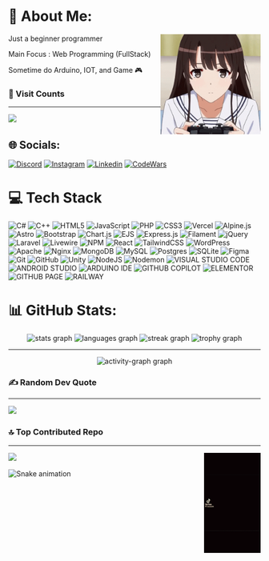 
# 💫 About Me:

<img align="right" height="200" src="./img/Katou Megumi Cute GIF - Katou Megumi Cute Anime - Discover & Share GIFs.gif"  />

Just a beginner programmer

Main Focus : Web Programming (FullStack)

Sometime do Arduino, IOT, and Game 🎮

### 👀 Visit Counts

---

<div align="left">
  <img src="https://profile-counter.glitch.me/Fazdagam628/count.svg?"  />
</div>


## 🌐 Socials:

[![Discord](https://img.shields.io/badge/Discord-5865F2?style=for-the-badge&logo=discord&logoColor=white)](https://discord.gg/https://discordapp.com/users/fazdagam628) [![Instagram](https://img.shields.io/badge/Instagram-E4405F?style=for-the-badge&logo=instagram&logoColor=white)](https://instagram.com/fauzan.dani.963) [![Linkedin](https://img.shields.io/badge/LinkedIn-0077B5?style=for-the-badge&logo=linkedin&logoColor=white)](fauzan-mas-ud-ramadhani-0bb105317) [![CodeWars](https://img.shields.io/badge/Codewars-B1361E?style=for-the-badge&logo=Codewars&logoColor=white)](https://www.codewars.com/users/Fazdagam628)
# 💻 Tech Stack

![C#](https://img.shields.io/badge/c%23-%23239120.svg?style=for-the-badge&logo=csharp&logoColor=white) ![C++](https://img.shields.io/badge/c++-%2300599C.svg?style=for-the-badge&logo=c%2B%2B&logoColor=white) ![HTML5](https://img.shields.io/badge/html5-%23E34F26.svg?style=for-the-badge&logo=html5&logoColor=white) ![JavaScript](https://img.shields.io/badge/javascript-%23323330.svg?style=for-the-badge&logo=javascript&logoColor=%23F7DF1E) ![PHP](https://img.shields.io/badge/php-%23777BB4.svg?style=for-the-badge&logo=php&logoColor=white) ![CSS3](https://img.shields.io/badge/css3-%231572B6.svg?style=for-the-badge&logo=css3&logoColor=white) ![Vercel](https://img.shields.io/badge/vercel-%23000000.svg?style=for-the-badge&logo=vercel&logoColor=white) ![Alpine.js](https://img.shields.io/badge/alpinejs-white.svg?style=for-the-badge&logo=alpinedotjs&logoColor=%238BC0D0) ![Astro](https://img.shields.io/badge/astro-%232C2052.svg?style=for-the-badge&logo=astro&logoColor=white) ![Bootstrap](https://img.shields.io/badge/bootstrap-%238511FA.svg?style=for-the-badge&logo=bootstrap&logoColor=white) ![Chart.js](https://img.shields.io/badge/chart.js-F5788D.svg?style=for-the-badge&logo=chart.js&logoColor=white) ![EJS](https://img.shields.io/badge/ejs-%23B4CA65.svg?style=for-the-badge&logo=ejs&logoColor=black) ![Express.js](https://img.shields.io/badge/express.js-%23404d59.svg?style=for-the-badge&logo=express&logoColor=%2361DAFB) ![Filament](https://img.shields.io/badge/Filament-FFAA00?style=for-the-badge&logoColor=%23000000) ![jQuery](https://img.shields.io/badge/jquery-%230769AD.svg?style=for-the-badge&logo=jquery&logoColor=white) ![Laravel](https://img.shields.io/badge/laravel-%23FF2D20.svg?style=for-the-badge&logo=laravel&logoColor=white) ![Livewire](https://img.shields.io/badge/livewire-%234e56a6.svg?style=for-the-badge&logo=livewire&logoColor=white) ![NPM](https://img.shields.io/badge/NPM-%23CB3837.svg?style=for-the-badge&logo=npm&logoColor=white) ![React](https://img.shields.io/badge/react-%2320232a.svg?style=for-the-badge&logo=react&logoColor=%2361DAFB) ![TailwindCSS](https://img.shields.io/badge/tailwindcss-%2338B2AC.svg?style=for-the-badge&logo=tailwind-css&logoColor=white) ![WordPress](https://img.shields.io/badge/WordPress-%23117AC9.svg?style=for-the-badge&logo=WordPress&logoColor=white) ![Apache](https://img.shields.io/badge/apache-%23D42029.svg?style=for-the-badge&logo=apache&logoColor=white) ![Nginx](https://img.shields.io/badge/nginx-%23009639.svg?style=for-the-badge&logo=nginx&logoColor=white) ![MongoDB](https://img.shields.io/badge/MongoDB-%234ea94b.svg?style=for-the-badge&logo=mongodb&logoColor=white) ![MySQL](https://img.shields.io/badge/mysql-4479A1.svg?style=for-the-badge&logo=mysql&logoColor=white) ![Postgres](https://img.shields.io/badge/postgres-%23316192.svg?style=for-the-badge&logo=postgresql&logoColor=white) ![SQLite](https://img.shields.io/badge/sqlite-%2307405e.svg?style=for-the-badge&logo=sqlite&logoColor=white) ![Figma](https://img.shields.io/badge/figma-%23F24E1E.svg?style=for-the-badge&logo=figma&logoColor=white) ![Git](https://img.shields.io/badge/git-%23F05033.svg?style=for-the-badge&logo=git&logoColor=white) ![GitHub](https://img.shields.io/badge/github-%23121011.svg?style=for-the-badge&logo=github&logoColor=white) ![Unity](https://img.shields.io/badge/unity-%23000000.svg?style=for-the-badge&logo=unity&logoColor=white)  ![NodeJS](https://img.shields.io/badge/node.js-6DA55F?style=for-the-badge&logo=node.js&logoColor=white) ![Nodemon](https://img.shields.io/badge/NODEMON-%23323330.svg?style=for-the-badge&logo=nodemon&logoColor=%BBDEAD) ![VISUAL STUDIO CODE](https://img.shields.io/badge/Visual_Studio_Code-0078D4?style=for-the-badge&logo=visual%20studio%20code&logoColor=white) ![ANDROID STUDIO](    https://img.shields.io/badge/Android_Studio-3DDC84?style=for-the-badge&logo=android-studio&logoColor=white) ![ARDUINO IDE](https://img.shields.io/badge/Arduino_IDE-00979D?style=for-the-badge&logo=arduino&logoColor=white) ![GITHUB COPILOT](https://img.shields.io/badge/github%20copilot-000000?style=for-the-badge&logo=githubcopilot&logoColor=white) ![ELEMENTOR](https://img.shields.io/badge/Elementor-92003B?style=for-the-badge&logo=elementor&logoColor=white) ![GITHUB PAGE](https://img.shields.io/badge/GitHub%20Pages-222222?style=for-the-badge&logo=github%20Pages&logoColor=white) ![RAILWAY](https://img.shields.io/badge/Railway-131415?style=for-the-badge&logo=railway&logoColor=white)

# 📊 GitHub Stats:

<div align="center">
  <img src="https://github-readme-stats.vercel.app/api?username=Fazdagam628&hide_title=false&hide_rank=false&show_icons=true&include_all_commits=true&count_private=true&disable_animations=false&theme=synthwave&locale=en&hide_border=false&order=1&custom_title=Stats" height="150" alt="stats graph"  />
  <img src="https://github-readme-stats.vercel.app/api/top-langs?username=Fazdagam628&locale=en&hide_title=false&layout=compact&card_width=320&langs_count=8&theme=synthwave&hide_border=false&order=2" height="160" alt="languages graph"  />
  <img src="https://streak-stats.demolab.com?user=Fazdagam628&locale=en&mode=weekly&theme=synthwave&hide_border=false&border_radius=5&date_format=j%20M%5B%20Y%5D&order=3" height="150" alt="streak graph"  />
  <img src="https://github-profile-trophy.vercel.app?username=Fazdagam628&theme=tokyonight&column=-1&row=1&margin-w=8&margin-h=8&no-bg=false&no-frame=false&order=4" height="150" alt="trophy graph"  />

---

  <img src="https://github-readme-activity-graph.vercel.app/graph?username=Fazdagam628&radius=16&theme=high-contrast&area=true&order=5&custom_title=Contribution%20Graph" height="300" alt="activity-graph graph"  />
</div>


### ✍️ Random Dev Quote

---

![](https://quotes-github-readme.vercel.app/api?type=horizontal&theme=tokyonight)

### 🔝 Top Contributed Repo

---

<img align="right" height="200" src="img/tung-tung-tung-sahur-alexcraft7192.gif"  />

![](https://github-contributor-stats.vercel.app/api?username=Fazdagam628&limit=5&theme=dark&combine_all_yearly_contributions=true)


<img src="https://raw.githubusercontent.com/Fazdagam628/Fazdagam628/output/snake.svg" alt="Snake animation" />

<!--###

<picture>
  <source media="(prefers-color-scheme: dark)" srcset="https://raw.githubusercontent.com/Fazdagam628/Fazdagam628/output/pacman-contribution-graph-dark.svg">
  <source media="(prefers-color-scheme: light)" srcset="https://raw.githubusercontent.com/Fazdagam628/Fazdagam628/output/pacman-contribution-graph.svg">
  <img alt="pacman contribution graph" src="https://raw.githubusercontent.com/Fazdagam628/Fazdagam628/output/pacman-contribution-graph.svg">
</picture>

###
-->
